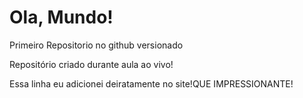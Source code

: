 # Ola, Mundo!
Primeiro Repositorio no github  versionado

Repositório criado durante aula ao vivo!

Essa linha eu adicionei deiratamente no site!QUE IMPRESSIONANTE!

